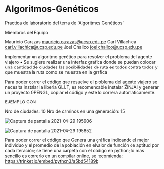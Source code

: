 # Algoritmos-Genéticos

Practica de laboratorio del tema de 'Algoritmos Genéticos' 

Miembros del Equipo

Mauricio Carazas mauricio.carazas@ucsp.edu.pe 
Carl Villachica carl.villachica@ucsp.edu.pe 
Joel Challco joel.challco@ucsp.edu.pe

Implementar un algoritmo genético para resolver el problema del agente viajero
•   Se sugiere realizar una interfaz grafica donde se puedan colocar una cantidad de ciudades las
    posibilidades de ruta es todos contra todos y que muestra la ruta como se muestra en la grafica


Para poder correr el código que resuelve el problema del  agente viajero se necesita instalar la liberia GLUT, es recomendable instalar ZINJAI y generar un proyecto OPENGL, copiar el código y este lo correra automaticamente.

EJEMPLO CON 

Nro de ciudades: 10
Nro de caminos en una generación: 15

![Captura de pantalla 2021-04-29 195906](https://user-images.githubusercontent.com/26486569/116635937-b1fd8c80-a925-11eb-9669-9f41e17ece19.png)

![Captura de pantalla 2021-04-29 195852](https://user-images.githubusercontent.com/26486569/116635946-b7f36d80-a925-11eb-9470-67cba8d06ac7.png)






Para poder correr el código que Genera una gráfica indicando el mejor individuo y el promedio de la población en elvalor de función de aptitud por cada iteración; se tiene una carpeta con el código en python; lo mas sencillo es correrlo en un compilar online, se recomienda: https://trinket.io/embed/python3/a5bd54189b
